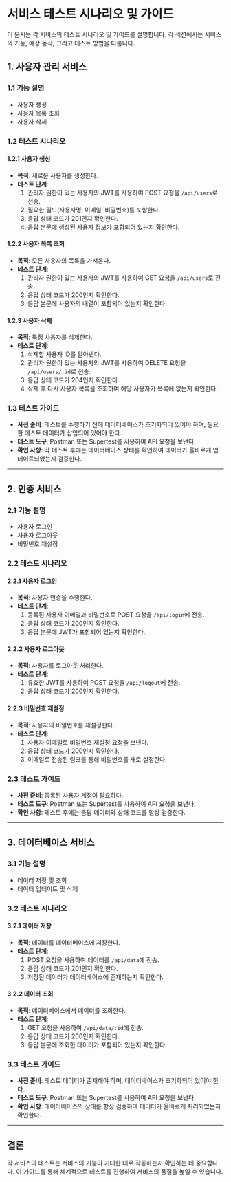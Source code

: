 # 서비스 테스트 시나리오 및 가이드

이 문서는 각 서비스의 테스트 시나리오 및 가이드를 설명합니다. 각 섹션에서는 서비스의 기능, 예상 동작, 그리고 테스트 방법을 다룹니다.

## 1. 사용자 관리 서비스

### 1.1 기능 설명
- 사용자 생성
- 사용자 목록 조회
- 사용자 삭제

### 1.2 테스트 시나리오

#### 1.2.1 사용자 생성
- **목적**: 새로운 사용자를 생성한다.
- **테스트 단계**:
  1. 관리자 권한이 있는 사용자의 JWT를 사용하여 POST 요청을 `/api/users`로 전송.
  2. 필요한 필드(사용자명, 이메일, 비밀번호)를 포함한다.
  3. 응답 상태 코드가 201인지 확인한다.
  4. 응답 본문에 생성된 사용자 정보가 포함되어 있는지 확인한다.

#### 1.2.2 사용자 목록 조회
- **목적**: 모든 사용자의 목록을 가져온다.
- **테스트 단계**:
  1. 관리자 권한이 있는 사용자의 JWT를 사용하여 GET 요청을 `/api/users`로 전송.
  2. 응답 상태 코드가 200인지 확인한다.
  3. 응답 본문에 사용자의 배열이 포함되어 있는지 확인한다.

#### 1.2.3 사용자 삭제
- **목적**: 특정 사용자를 삭제한다.
- **테스트 단계**:
  1. 삭제할 사용자 ID를 알아낸다.
  2. 관리자 권한이 있는 사용자의 JWT를 사용하여 DELETE 요청을 `/api/users/:id`로 전송.
  3. 응답 상태 코드가 204인지 확인한다.
  4. 삭제 후 다시 사용자 목록을 조회하여 해당 사용자가 목록에 없는지 확인한다.

### 1.3 테스트 가이드
- **사전 준비**: 테스트를 수행하기 전에 데이터베이스가 초기화되어 있어야 하며, 필요한 테스트 데이터가 삽입되어 있어야 한다.
- **테스트 도구**: Postman 또는 Supertest를 사용하여 API 요청을 보낸다.
- **확인 사항**: 각 테스트 후에는 데이터베이스 상태를 확인하여 데이터가 올바르게 업데이트되었는지 검증한다.

---

## 2. 인증 서비스

### 2.1 기능 설명
- 사용자 로그인
- 사용자 로그아웃
- 비밀번호 재설정

### 2.2 테스트 시나리오

#### 2.2.1 사용자 로그인
- **목적**: 사용자 인증을 수행한다.
- **테스트 단계**:
  1. 등록된 사용자 이메일과 비밀번호로 POST 요청을 `/api/login`에 전송.
  2. 응답 상태 코드가 200인지 확인한다.
  3. 응답 본문에 JWT가 포함되어 있는지 확인한다.

#### 2.2.2 사용자 로그아웃
- **목적**: 사용자를 로그아웃 처리한다.
- **테스트 단계**:
  1. 유효한 JWT를 사용하여 POST 요청을 `/api/logout`에 전송.
  2. 응답 상태 코드가 200인지 확인한다.

#### 2.2.3 비밀번호 재설정
- **목적**: 사용자의 비밀번호를 재설정한다.
- **테스트 단계**:
  1. 사용자 이메일로 비밀번호 재설정 요청을 보낸다.
  2. 응답 상태 코드가 200인지 확인한다.
  3. 이메일로 전송된 링크를 통해 비밀번호를 새로 설정한다.

### 2.3 테스트 가이드
- **사전 준비**: 등록된 사용자 계정이 필요하다.
- **테스트 도구**: Postman 또는 Supertest를 사용하여 API 요청을 보낸다.
- **확인 사항**: 테스트 후에는 응답 데이터와 상태 코드를 항상 검증한다.

---

## 3. 데이터베이스 서비스

### 3.1 기능 설명
- 데이터 저장 및 조회
- 데이터 업데이트 및 삭제

### 3.2 테스트 시나리오

#### 3.2.1 데이터 저장
- **목적**: 데이터를 데이터베이스에 저장한다.
- **테스트 단계**:
  1. POST 요청을 사용하여 데이터를 `/api/data`에 전송.
  2. 응답 상태 코드가 201인지 확인한다.
  3. 저장된 데이터가 데이터베이스에 존재하는지 확인한다.

#### 3.2.2 데이터 조회
- **목적**: 데이터베이스에서 데이터를 조회한다.
- **테스트 단계**:
  1. GET 요청을 사용하여 `/api/data/:id`에 전송.
  2. 응답 상태 코드가 200인지 확인한다.
  3. 응답 본문에 조회한 데이터가 포함되어 있는지 확인한다.

### 3.3 테스트 가이드
- **사전 준비**: 테스트 데이터가 존재해야 하며, 데이터베이스가 초기화되어 있어야 한다.
- **테스트 도구**: Postman 또는 Supertest를 사용하여 API 요청을 보낸다.
- **확인 사항**: 데이터베이스의 상태를 항상 검증하여 데이터가 올바르게 처리되었는지 확인한다.

---

## 결론

각 서비스의 테스트는 서비스의 기능이 기대한 대로 작동하는지 확인하는 데 중요합니다. 이 가이드를 통해 체계적으로 테스트를 진행하여 서비스의 품질을 높일 수 있습니다.
